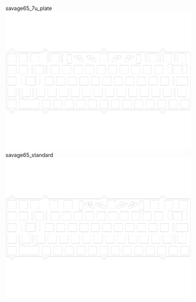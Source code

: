 <br/>savage65_7u_plate<br/>![image](./savage65_7u_plate.png)<br/>savage65_standard<br/>![image](./savage65_standard.png)